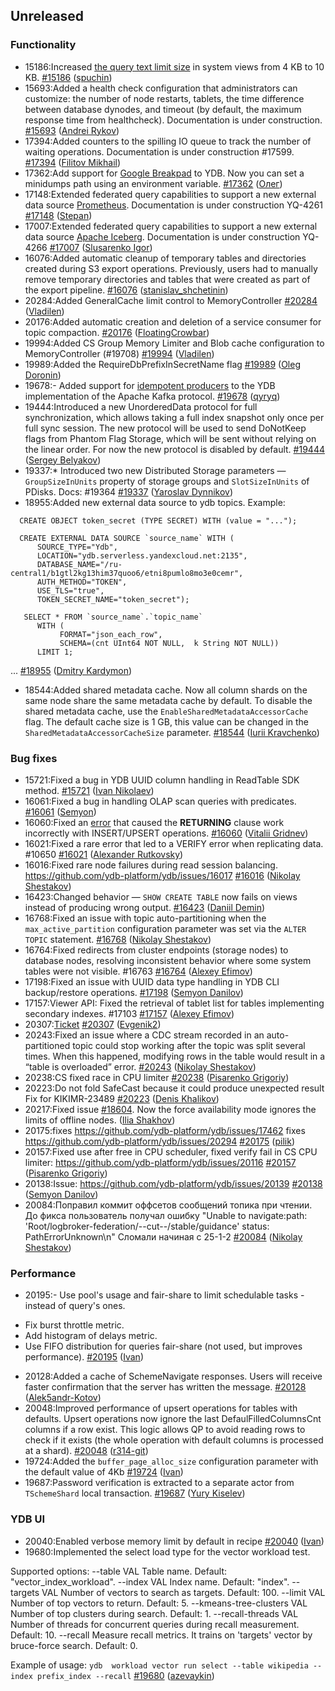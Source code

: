 ## Unreleased

### Functionality

* 15186:Increased [the query text limit size](../dev/system-views#query-metrics) in system views from 4 KB to 10 KB. [#15186](https://github.com/ydb-platform/ydb/pull/15186) ([spuchin](https://github.com/spuchin))
* 15693:Added a health check configuration that administrators can customize: the number of node restarts, tablets, the time difference between database dynodes,
and timeout (by default, the maximum response time from healthcheck). Documentation is under construction. [#15693](https://github.com/ydb-platform/ydb/pull/15693) ([Andrei Rykov](https://github.com/StekPerepolnen))
* 17394:Added counters to the spilling IO queue to track the number of waiting operations. Documentation is under construction #17599. [#17394](https://github.com/ydb-platform/ydb/pull/17394) ([Filitov Mikhail](https://github.com/lll-phill-lll))
* 17362:Add support for [Google Breakpad](https://chromium.googlesource.com/breakpad/breakpad) to YDB. Now you can set a minidumps path using an environment variable.
[#17362](https://github.com/ydb-platform/ydb/pull/17362) ([Олег](https://github.com/iddqdex))
* 17148:Extended federated query capabilities to support a new external data source [Prometheus](https://en.wikipedia.org/wiki/Prometheus_(software)). Documentation is under construction YQ-4261 [#17148](https://github.com/ydb-platform/ydb/pull/17148) ([Stepan](https://github.com/pstpn))
* 17007:Extended federated query capabilities to support a new external data source [Apache Iceberg](https://iceberg.apache.org). Documentation is under construction YQ-4266 [#17007](https://github.com/ydb-platform/ydb/pull/17007) ([Slusarenko Igor](https://github.com/buhtr))
* 16076:Added automatic cleanup of temporary tables and directories created during S3 export operations. Previously, users had to manually remove temporary directories and tables that were created as part of the export pipeline. [#16076](https://github.com/ydb-platform/ydb/pull/16076) ([stanislav_shchetinin](https://github.com/stanislav-shchetinin))
* 20284:Added GeneralCache limit control to MemoryController [#20284](https://github.com/ydb-platform/ydb/pull/20284) ([Vladilen](https://github.com/Vladilen))
* 20176:Added automatic creation and deletion of a service consumer for topic compaction. [#20176](https://github.com/ydb-platform/ydb/pull/20176) ([FloatingCrowbar](https://github.com/FloatingCrowbar))
* 19994:Added CS Group Memory Limiter and Blob cache configuration to MemoryController (#19708) [#19994](https://github.com/ydb-platform/ydb/pull/19994) ([Vladilen](https://github.com/Vladilen))
* 19989:Added the RequireDbPrefixInSecretName flag [#19989](https://github.com/ydb-platform/ydb/pull/19989) ([Oleg Doronin](https://github.com/dorooleg))
* 19678:- Added support for [idempotent producers](https://cwiki.apache.org/confluence/display/KAFKA/Idempotent+Producer) to the YDB implementation of the Apache Kafka protocol. [#19678](https://github.com/ydb-platform/ydb/pull/19678) ([qyryq](https://github.com/qyryq))
* 19444:Introduced a new UnorderedData protocol for full synchronization, which allows taking a full index snapshot only once per full sync session. The new protocol will be used to send DoNotKeep flags from Phantom Flag Storage, which will be sent without relying on the linear order. For now the new protocol is disabled by default. [#19444](https://github.com/ydb-platform/ydb/pull/19444) ([Sergey Belyakov](https://github.com/serbel324))
* 19337:* Introduced two new Distributed Storage parameters — `GroupSizeInUnits` property of storage groups and `SlotSizeInUnits` of PDisks. Docs: #19364 [#19337](https://github.com/ydb-platform/ydb/pull/19337) ([Yaroslav Dynnikov](https://github.com/rosik))
* 18955:Added new external data source to ydb topics.
Example:
```
  CREATE OBJECT token_secret (TYPE SECRET) WITH (value = "...");

  CREATE EXTERNAL DATA SOURCE `source_name` WITH (
      SOURCE_TYPE="Ydb",
      LOCATION="ydb.serverless.yandexcloud.net:2135",
      DATABASE_NAME="/ru-central1/b1gtl2kg13him37quoo6/etni8pumlo8mo3e0cemr",
      AUTH_METHOD="TOKEN",
      USE_TLS="true",
      TOKEN_SECRET_NAME="token_secret");

   SELECT * FROM `source_name`.`topic_name`
      WITH (
           FORMAT="json_each_row",
           SCHEMA=(cnt UInt64 NOT NULL,  k String NOT NULL))
      LIMIT 1;
```
... [#18955](https://github.com/ydb-platform/ydb/pull/18955) ([Dmitry Kardymon](https://github.com/kardymonds))
* 18544:Added shared metadata cache. Now all column shards on the same node share the same metadata cache by default. To disable the shared metadata cache, use the `EnableSharedMetadataAccessorCache` flag. The default cache size is 1 GB, this value can be changed in the `SharedMetadataAccessorCacheSize` parameter. [#18544](https://github.com/ydb-platform/ydb/pull/18544) ([Iurii Kravchenko](https://github.com/XJIE6))

### Bug fixes

* 15721:Fixed a bug in YDB UUID column handling in ReadTable SDK method. [#15721](https://github.com/ydb-platform/ydb/pull/15721) ([Ivan Nikolaev](https://github.com/lex007in))
* 16061:Fixed a bug in handling OLAP scan queries with predicates. [#16061](https://github.com/ydb-platform/ydb/pull/16061) ([Semyon](https://github.com/swalrus1))
* 16060:Fixed an [error](https://github.com/ydb-platform/ydb/issues/15551) that caused the **RETURNING** clause  work incorrectly with INSERT/UPSERT operations. [#16060](https://github.com/ydb-platform/ydb/pull/16060) ([Vitalii Gridnev](https://github.com/gridnevvvit))
* 16021:Fixed a rare error that led to a VERIFY error when replicating data. #10650 [#16021](https://github.com/ydb-platform/ydb/pull/16021) ([Alexander Rutkovsky](https://github.com/alexvru))
* 16016:Fixed rare node failures during read session balancing. https://github.com/ydb-platform/ydb/issues/16017 [#16016](https://github.com/ydb-platform/ydb/pull/16016) ([Nikolay Shestakov](https://github.com/nshestakov))
* 16423:Changed behavior — `SHOW CREATE TABLE` now fails on views instead of producing wrong output. [#16423](https://github.com/ydb-platform/ydb/pull/16423) ([Daniil Demin](https://github.com/jepett0))
* 16768:Fixed an issue with topic auto-partitioning when the `max_active_partition` configuration parameter was set via the `ALTER TOPIC` statement. [#16768](https://github.com/ydb-platform/ydb/pull/16768) ([Nikolay Shestakov](https://github.com/nshestakov))
* 16764:Fixed redirects from cluster endpoints (storage nodes) to database nodes, resolving inconsistent behavior where some system tables were not visible. #16763 [#16764](https://github.com/ydb-platform/ydb/pull/16764) ([Alexey Efimov](https://github.com/adameat))
* 17198:Fixed an issue with UUID data type handling in YDB CLI backup/restore operations. [#17198](https://github.com/ydb-platform/ydb/pull/17198) ([Semyon Danilov](https://github.com/SammyVimes))
* 17157:Viewer API: Fixed the retrieval of tablet list for tables implementing secondary indexes. #17103 [#17157](https://github.com/ydb-platform/ydb/pull/17157) ([Alexey Efimov](https://github.com/adameat))
* 20307:[Ticket](https://github.com/ydb-platform/ydb/issues/20293) [#20307](https://github.com/ydb-platform/ydb/pull/20307) ([Evgenik2](https://github.com/Evgenik2))
* 20243:Fixed an issue where a CDC stream recorded in an auto-partitioned topic could stop working after the topic was split several times. When this happened, modifying rows in the table would result in a “table is overloaded” error. [#20243](https://github.com/ydb-platform/ydb/pull/20243) ([Nikolay Shestakov](https://github.com/nshestakov))
* 20238:CS fixed race in CPU limiter [#20238](https://github.com/ydb-platform/ydb/pull/20238) ([Pisarenko Grigoriy](https://github.com/GrigoriyPA))
* 20223:Do not fold SafeCast because it could produce unexpected result
Fix for KIKIMR-23489 [#20223](https://github.com/ydb-platform/ydb/pull/20223) ([Denis Khalikov](https://github.com/denis0x0D))
* 20217:Fixed issue [#18604](https://github.com/ydb-platform/ydb/issues/18604). Now the force availability mode ignores the limits of offline nodes. ([Ilia Shakhov](https://github.com/pixcc))
* 20175:fixes https://github.com/ydb-platform/ydb/issues/17462
fixes https://github.com/ydb-platform/ydb/issues/20294 [#20175](https://github.com/ydb-platform/ydb/pull/20175) ([pilik](https://github.com/pashandor789))
* 20157:Fixed use after free in CPU scheduler, fixed verify fail in CS CPU limiter: https://github.com/ydb-platform/ydb/issues/20116 [#20157](https://github.com/ydb-platform/ydb/pull/20157) ([Pisarenko Grigoriy](https://github.com/GrigoriyPA))
* 20138:Issue: https://github.com/ydb-platform/ydb/issues/20139 [#20138](https://github.com/ydb-platform/ydb/pull/20138) ([Semyon Danilov](https://github.com/SammyVimes))
* 20084:Поправил коммит оффсетов сообщений топика при чтении. До фикса пользователь получал ошибку "Unable to navigate:path: 'Root/logbroker-federation/--cut--/stable/guidance' status: PathErrorUnknown\n"
Сломали начиная с 25-1-2 [#20084](https://github.com/ydb-platform/ydb/pull/20084) ([Nikolay Shestakov](https://github.com/nshestakov))

### Performance

* 20195:- Use pool's usage and fair-share to limit schedulable tasks - instead of query's ones.
- Fix burst throttle metric.
- Add histogram of delays metric.
- Use FIFO distribution for queries fair-share (not used, but improves performance). [#20195](https://github.com/ydb-platform/ydb/pull/20195) ([Ivan](https://github.com/abyss7))
* 20128:Added a cache of SchemeNavigate responses. Users will receive faster confirmation that the server has written the message. [#20128](https://github.com/ydb-platform/ydb/pull/20128) ([Alek5andr-Kotov](https://github.com/Alek5andr-Kotov))
* 20048:Improved performance of upsert operations for tables with defaults. Upsert operations now ignore the last DefaulFilledColumnsCnt columns if a row exist. This logic allows QP to avoid reading rows to check if it exists (the whole operation with default columns is processed at a shard). [#20048](https://github.com/ydb-platform/ydb/pull/20048) ([r314-git](https://github.com/r314-git))
* 19724:Added the `buffer_page_alloc_size` configuration parameter with the default value of 4Kb [#19724](https://github.com/ydb-platform/ydb/pull/19724) ([Ivan](https://github.com/abyss7))
* 19687:Password verification is extracted to a separate actor from `TSchemeShard` local transaction. [#19687](https://github.com/ydb-platform/ydb/pull/19687) ([Yury Kiselev](https://github.com/yurikiselev))

### YDB UI

* 20040:Enabled verbose memory limit by default in recipe [#20040](https://github.com/ydb-platform/ydb/pull/20040) ([Ivan](https://github.com/abyss7))
* 19680:Implemented the select load type for the vector workload test.

Supported options:
  --table VAL             Table name.                          Default: "vector_index_workload".
  --index VAL             Index name.                          Default: "index".
  --targets VAL           Number of vectors to search as targets.                          Default: 100.
  --limit VAL             Number of top vectors to return.                          Default: 5.
  --kmeans-tree-clusters VAL                          Number of top clusters during search.                          Default: 1.
  --recall-threads VAL    Number of threads for concurrent queries during recall  measurement.                          Default: 10.
  --recall                Measure recall metrics. It trains on 'targets' vector  by bruce-force search.  Default: 0.

  
Example of usage:
`ydb  workload vector run select --table wikipedia --index prefix_index --recall` [#19680](https://github.com/ydb-platform/ydb/pull/19680) ([azevaykin](https://github.com/azevaykin))

